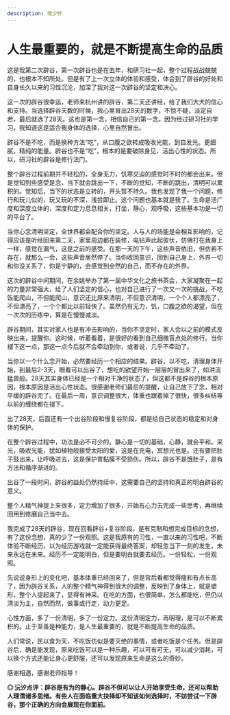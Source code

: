 ```yaml
---
description: 境少怀
---
```


# 人生最重要的，就是不断提高生命的品质

这是我第二次辟谷，第一次辟谷也是在去年，和研习社一起，整个过程战战兢兢的，也根本不知所处。但是有了上一次立体的体验和感受，体会到了辟谷的好处和自身长久以来的习性沉沦，加深了我对这一次辟谷的坚定和决心。

  这一次的辟谷很幸运，老师来杭州讲的辟谷，第二天还讲经，给了我们大大的信心和支持。当选择辟谷天数的时候，我心里冒出28天的数字，不惊不疑，淡定自若，最后就选了28天。这也是第一念，相信自己的第一念。因为经过研习社的学习，我知道这是适合我身体的选择，心里自然冒出。

  辟谷不是不吃，而是换种方法“吃”，从口腹之欲转成吸收光能，到自发光。更细腻，精纯的能量。辟谷也不是“吃”，根本的是要破除身见，活出心性的状态。所以，研习社的辟谷是修行法门。

  整个辟谷过程前期并不轻松的，全身无力，饥寒交迫的感觉时不时的都会出来。但是觉知到些感受是念，当下就会跳出一下，不断的觉知，不断的跳出，清明可以累积的。觉知后，当下的状态是立转的，开头暂不持久。我也发现了我一个问题，修行和玩儿似的，玩又玩的不深，浅尝即止。这个问题也基本就是我了。生命是活广度和深度立体的，深度和定力息息相关，打坐，静心，观呼吸，这些基本功是一切的平台了。

  当你心念清明坚定，全世界都会配合你的坚定。人与人的场能是会相互影响的，记得应该是听经回来第二天，家里周边都在装修，电钻声此起彼伏，仿佛打在我身上一样，感觉在漏气，这是之前的感受。在那一天的下午，这些声音依旧，但仿若不存在，就那么一会，这些声音居然停了。当你收回意识，回到自己身上，外界一切和你没关系了，你是宁静的，会感觉到全然的自己，而不存在的外界。

  这次的辟谷中间期间，在余姚举办了第一届中华文化之旅书茶会，大家凝聚在一起的力量非常强大，给了人们坚定的信心，也对自己进行了一次又一次的挑战，不吃饭能爬山，不但能爬山，意识还比原来清明，不但意识清明，一个个人都漂亮了，不但漂亮了，一个个都比以前轻快了。虽然仍有无力，饥，口腹之欲的渴望，但在一次次的历练中，算是在慢慢减淡。

  辟谷期间，其实对家人也是有冲击影响的，当你不坚定时，家人会以之前的模式反映出来，提醒你。这时候，听着看着，是很好的看到自己细微盲点处的修行。当你褪下这一点，那这一点今后就不会牵动到你，或者说，几乎不牵动了。

  当你以一个什么念开始，必然要经历一个相应的结果。辟谷，以不吃，清理身体开始，到最后2-3天，眼看可以出谷了，想吃的欲望开始一层层的冒出来了，如洪流猛兽般。28天其实身体已经是一个相对干净的状态了，但这都不是辟谷的根本原因，根本原因是活出心性状态。很感谢老师们最后的提醒，让自己放下了念，相对平缓的辟谷完了。在最后一周，意识调整很大，体重也跟着掉了很快，很多纠结等以前的缠绕都在褪下。

  出了28天，后面还有一个出谷阶段和慢复谷阶段，都是给自己状态的稳定和对身体的保护。

  在整个辟谷过程中，功法是必不可少的。静心是一切的基础，心静，就会平和。采光，吸收光能，犹如植物般接受太阳的爱，这是在充电，冥想光也是。还有要把肚子鼓出来，让呼吸进去，这是保护胃黏膜不受损伤。所以，辟谷不是饿肚子，是有方法和循序渐进的。

  出谷了一段时间，辟谷的益处仍然持续中，这需要自己的坚持和真正的明白辟谷的意义。

整个人精气神提上来很多，定力增加了很多，开始有心力去完成一些思考，再继续回用到修磨自己当中去。

我完成了28天的辟谷，现在回看辟谷+复谷阶段，是有克制和想完成目标的念想，有了这份念想，真的少了一份观照。这是我原有的习性，一直以来的习性吧，不断体验不断经历，以为经历游戏就一定能获得最终答案，却轻忽当下一刻的发生，未来永远在未来。经历不一定能明白，但是要明白就要去经历。一份轻松，一份观照。

先说说身形上的变化吧，基本体重已经回来了，但是背后看都觉得瘦和有点长高了，因为辟谷关系，人的整个精气神得到很大的调整，反映到了身体上，就是塑形，整个人提起来了，显得有神采。在吃的方面，也很简单，怎么都能吃，但仍以清淡为主，自然而然，做事或行走，动力更足。

心性方面，多了一份清明，多了一份定力。这份清明定力，再明理，是可以不断累积的。止于至善是种能力，是人生最重要的，就是不断提高生命的品质。

人们常说，民以食为天，不吃饭仿似是要灭绝的事情，或者吃饭是个任务。但是辟谷后，确是能发现，原来吃饭可以是一种乐趣，可以可有可无，可以减少消耗，可以换个方式还能让身心更舒服，还可以发现原来生命是这么的奇妙。

感谢相遇，感谢老师指导！

**◎ 沅汐点评：辟谷是有为的静心。辟谷不但可以让人开始享受生命，还可以帮助人理清诸多思绪。有些人在面临重大抉择却不知该如何选择时，不妨尝试一下辟谷，那个正确的方向会展现在你面前。**

